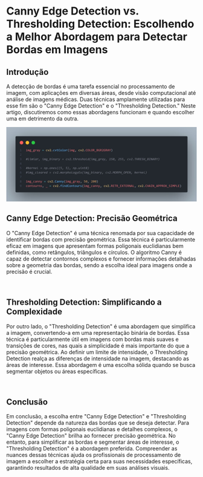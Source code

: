 <h1>Canny Edge Detection vs. Thresholding Detection: Escolhendo a Melhor Abordagem para Detectar Bordas em Imagens</h1>

  
  <h2>Introdução</h2>
  
  A detecção de bordas é uma tarefa essencial no processamento de imagem, com aplicações em diversas áreas, desde visão computacional até análise de imagens médicas. Duas técnicas amplamente utilizadas para esse fim são o "Canny Edge Detection" e o "Thresholding Detection." Neste artigo, discutiremos como essas abordagens funcionam e quando escolher uma em detrimento da outra.
  
  <img src="https://github.com/wi2david/articles/blob/main/Canny_vs_Thresholding/files/12586342-fb16-460a-abe0-b0d37d75a2a4.jpg">

  <h2>Canny Edge Detection: Precisão Geométrica</h2>
  
  O "Canny Edge Detection" é uma técnica renomada por sua capacidade de identificar bordas com precisão geométrica. Essa técnica é particularmente eficaz em imagens que apresentam formas poligonais euclidianas bem definidas, como retângulos, triângulos e círculos. O algoritmo Canny é capaz de detectar contornos complexos e fornecer informações detalhadas sobre a geometria das bordas, sendo a escolha ideal para imagens onde a precisão é crucial.

  <img src="">
  
  <h2>Thresholding Detection: Simplificando a Complexidade</h2>
  
  Por outro lado, o "Thresholding Detection" é uma abordagem que simplifica a imagem, convertendo-a em uma representação binária de bordas. Essa técnica é particularmente útil em imagens com bordas mais suaves e transições de cores, nas quais a simplicidade é mais importante do que a precisão geométrica. Ao definir um limite de intensidade, o Thresholding Detection realça as diferenças de intensidade na imagem, destacando as áreas de interesse. Essa abordagem é uma escolha sólida quando se busca segmentar objetos ou áreas específicas.

  <img src="">
  
  <h2>Conclusão</h2>
  
  Em conclusão, a escolha entre "Canny Edge Detection" e "Thresholding Detection" depende da natureza das bordas que se deseja detectar. Para imagens com formas poligonais euclidianas e detalhes complexos, o "Canny Edge Detection" brilha ao fornecer precisão geométrica. No entanto, para simplificar as bordas e segmentar áreas de interesse, o "Thresholding Detection" é a abordagem preferida. Compreender as nuances dessas técnicas ajuda os profissionais de processamento de imagem a escolher a estratégia certa para suas necessidades específicas, garantindo resultados de alta qualidade em suas análises visuais.
